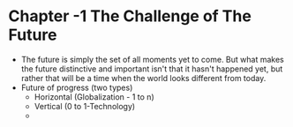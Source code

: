 
# Chapter -1 The Challenge of The Future

- The future is simply the set of all moments yet to come. But what makes the future distinctive and important isn't that it hasn't happened yet, but rather that will be a time when the world looks different from today.
- Future of progress (two types)
	- Horizontal (Globalization - 1 to n)
	- Vertical (0 to 1-Technology)
	- 